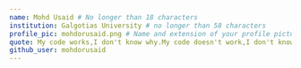 ```yaml
---
name: Mohd Usaid # No longer than 18 characters
institution: Galgotias University # no longer than 58 characters
profile_pic: mohdorusaid.png # Name and extension of your profile picture(ex. mona.png)
quote: My code works,I don't know why.My code doesn't work,I don't know why. # no longer than 100 characters
github_user: mohdorusaid
---
```

